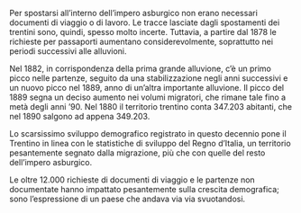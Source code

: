 Per spostarsi all’interno dell’impero asburgico non erano necessari documenti di viaggio o di lavoro. Le tracce lasciate dagli spostamenti dei trentini sono, quindi, spesso molto incerte. Tuttavia, a partire dal 1878 le richieste per passaporti aumentano considerevolmente, soprattutto nei periodi successivi alle alluvioni.

Nel 1882, in corrispondenza della prima grande alluvione, c’è un primo picco nelle partenze, seguito da una stabilizzazione negli anni successivi e un nuovo picco nel 1889, anno di un’altra importante alluvione. Il picco del 1889 segna un deciso aumento nei volumi migratori, che rimane tale fino a metà degli anni ’90. Nel 1880 il territorio trentino conta 347.203 abitanti, che nel 1890 salgono ad appena 349.203.

Lo scarsissimo sviluppo demografico registrato in questo decennio pone il Trentino in linea con le statistiche di sviluppo del Regno d’Italia, un territorio pesantemente segnato dalla migrazione, più che con quelle del resto dell’impero asburgico.

Le oltre 12.000 richieste di documenti di viaggio e le partenze non documentate hanno impattato pesantemente sulla crescita demografica; sono l’espressione di un paese che andava via via svuotandosi.

